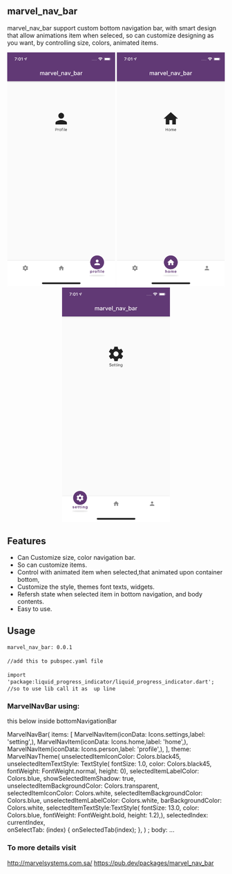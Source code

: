 ## marvel_nav_bar

marvel_nav_bar support custom bottom navigation bar, with smart design that allow animations item when seleced,
so can customize designing as you want, by controlling size, colors, animated items.


<p align="center">
<img src="SceenShot/img1.png" width=250>
<img src="SceenShot/img2.png" width=250>
<img src="SceenShot/img3.png" width=250>

</p>
  
## Features  
  
 - Can Customize size, color navigation bar.
 - So can customize items.
 - Control with animated item when selected,that animated upon container bottom, 
 - Customize the style, themes font texts, widgets.
 - Refersh state when selected item in bottom navigation, and body contents.
 - Easy to use.
  
## Usage

    marvel_nav_bar: 0.0.1
    
    //add this to pubspec.yaml file
    
    import 'package:liquid_progress_indicator/liquid_progress_indicator.dart';
    //so to use lib call it as  up line


### MarvelNavBar using:
this below inside bottomNavigationBar



   MarvelNavBar(
        items: [
          MarvelNavItem(iconData: Icons.settings,label: 'setting',),
          MarvelNavItem(iconData: Icons.home,label: 'home',),
          MarvelNavItem(iconData: Icons.person,label: 'profile',),
        ],
        theme:
        MarvelNavTheme(
          unselectedItemIconColor: Colors.black45,
          unselectedItemTextStyle: TextStyle(
              fontSize: 1.0,
              color: Colors.black45,
              fontWeight: FontWeight.normal,
              height: 0),
          selectedItemLabelColor: Colors.blue,
          showSelectedItemShadow: true,
          unselectedItemBackgroundColor: Colors.transparent,
          selectedItemIconColor: Colors.white,
          selectedItemBackgroundColor: Colors.blue,
          unselectedItemLabelColor: Colors.white,
          barBackgroundColor: Colors.white,
          selectedItemTextStyle:TextStyle(
              fontSize: 13.0,
              color: Colors.blue,
              fontWeight: FontWeight.bold,
              height: 1.2),),
        selectedIndex: currentIndex,    
        onSelectTab: (index) {
          onSelectedTab(index);
        },
      )
     ;
    body: ...
    
 ### To more details visit 
 http://marvelsystems.com.sa/
 https://pub.dev/packages/marvel_nav_bar

